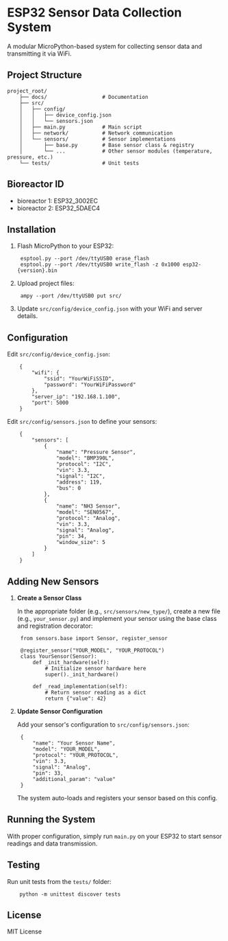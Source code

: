 # ESP32 Sensor Data Collection System

A modular MicroPython-based system for collecting sensor data and transmitting it via WiFi.

## Project Structure

    project_root/
        ├── docs/                  # Documentation
        ├── src/
        │   ├── config/
        │   │   ├── device_config.json
        │   │   └── sensors.json
        │   ├── main.py            # Main script
        │   ├── network/           # Network communication
        │   └── sensors/           # Sensor implementations
        │       ├── base.py        # Base sensor class & registry
        │       └── ...            # Other sensor modules (temperature, pressure, etc.)
        └── tests/                 # Unit tests

## Bioreactor ID
 - bioreactor 1: ESP32_3002EC
 - bioreactor 2: ESP32_5DAEC4
## Installation

1. Flash MicroPython to your ESP32:

        esptool.py --port /dev/ttyUSB0 erase_flash
        esptool.py --port /dev/ttyUSB0 write_flash -z 0x1000 esp32-{version}.bin

2. Upload project files:

        ampy --port /dev/ttyUSB0 put src/

3. Update `src/config/device_config.json` with your WiFi and server details.

## Configuration

Edit `src/config/device_config.json`:

        {
            "wifi": {
                "ssid": "YourWiFiSSID",
                "password": "YourWiFiPassword"
            },
            "server_ip": "192.168.1.100",
            "port": 5000
        }

Edit `src/config/sensors.json` to define your sensors:

        {
            "sensors": [
                {
                    "name": "Pressure Sensor",
                    "model": "BMP390L",
                    "protocol": "I2C",
                    "vin": 3.3,
                    "signal": "I2C",
                    "address": 119,
                    "bus": 0
                },
                {
                    "name": "NH3 Sensor",
                    "model": "SEN0567",
                    "protocol": "Analog",
                    "vin": 3.3,
                    "signal": "Analog",
                    "pin": 34,
                    "window_size": 5
                }
            ]
        }

## Adding New Sensors

1. **Create a Sensor Class**

   In the appropriate folder (e.g., `src/sensors/new_type/`), create a new file (e.g., `your_sensor.py`) and implement your sensor using the base class and registration decorator:

        from sensors.base import Sensor, register_sensor

        @register_sensor("YOUR_MODEL", "YOUR_PROTOCOL")
        class YourSensor(Sensor):
            def _init_hardware(self):
                # Initialize sensor hardware here
                super()._init_hardware()

            def _read_implementation(self):
                # Return sensor reading as a dict
                return {"value": 42}

2. **Update Sensor Configuration**

   Add your sensor's configuration to `src/config/sensors.json`:

        {
            "name": "Your Sensor Name",
            "model": "YOUR_MODEL",
            "protocol": "YOUR_PROTOCOL",
            "vin": 3.3,
            "signal": "Analog",
            "pin": 33,
            "additional_param": "value"
        }

   The system auto-loads and registers your sensor based on this config.

## Running the System

With proper configuration, simply run `main.py` on your ESP32 to start sensor readings and data transmission.

## Testing

Run unit tests from the `tests/` folder:

        python -m unittest discover tests

## License

MIT License
